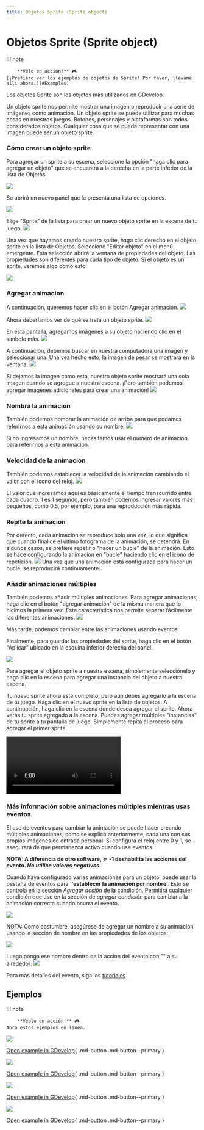 ```yaml
---
title: Objetos Sprite (Sprite object)
---
```

# Objetos Sprite (Sprite object)

!!! note

        **Vélo en acción!** 🎮
    [¡Prefiero ver los ejemplos de objetos de Sprite! Por favor, llévame allí ahora.](#Examples)

Los objetos Sprite son los objetos más utilizados en GDevelop.

Un objeto sprite nos permite mostrar una imagen o reproducir una serie de imágenes como animación. Un objeto sprite se puede utilizar para muchas cosas en nuestros juegos. Botones, personajes y plataformas son todos considerados objetos. Cualquier cosa que se pueda representar con una imagen puede ser un objeto sprite.

### Cómo crear un objeto sprite

Para agregar un sprite a su escena, seleccione la opción "haga clic para agregar un objeto" que se encuentra a la derecha en la parte inferior de la lista de Objetos.

![](/gdevelop5/objects/clicktoaddanobject.png)

Se abrirá un nuevo panel que le presenta una lista de opciones.

![](/gdevelop5/tutorials/platform-game/gd5_object_types1.png)

Elige "Sprite" de la lista para crear un nuevo objeto sprite en la escena de tu juego. ![](/gdevelop5/objects/select-sprite.png)

Una vez que hayamos creado nuestro sprite, haga clic derecho en el objeto sprite en la lista de Objetos. Seleccione "Editar objeto" en el menú emergente. Esta selección abrirá la ventana de propiedades del objeto. Las propiedades son diferentes para cada tipo de objeto. Si el objeto es un sprite, veremos algo como esto.

![](/gdevelop5/objects/sprite-object-properties.png)

### Agregar animacion

A continuación, queremos hacer clic en el botón Agregar animación. ![](/gdevelop5/objects/add-animation-button.png)

Ahora deberíamos ver de qué se trata un objeto sprite. ![](/gdevelop5/objects/animation-properties.png)

En esta pantalla, agregamos imágenes a su objeto haciendo clic en el símbolo más. ![](/gdevelop5/objects/add-symbol.png)

A continuación, debemos buscar en nuestra computadora una imagen y seleccionar una. Una vez hecho esto, la imagen de pesar se mostrará en la ventana. ![](/gdevelop5/objects/add-image.png)

Si dejamos la imagen como está, nuestro objeto sprite mostrará una sola imagen cuando se agregue a nuestra escena. ¡Pero también podemos agregar imágenes adicionales para crear una animación! ![](/gdevelop5/objects/add-animation.png)

### Nombra la animación

También podemos nombrar la animación de arriba para que podamos referirnos a esta animación usando su nombre. ![](/gdevelop5/objects/name-animation.png)

Si no ingresamos un nombre, necesitamos usar el número de animación para referirnos a esta animación.

### Velocidad de la animación

También podemos establecer la velocidad de la animación cambiando el valor con el ícono del reloj. ![](/gdevelop5/objects/set-animation-speed.png)

El valor que ingresamos aquí es básicamente el tiempo transcurrido entre cada cuadro. 1 es 1 segundo, pero también podemos ingresar valores más pequeños, como 0.5, por ejemplo, para una reproducción más rápida.

### Repite la animación

Por defecto, cada animación se reproduce solo una vez, lo que significa que cuando finalice el último fotograma de la animación, se detendrá. En algunos casos, se prefiere repetir o "hacer un bucle" de la animación. Esto se hace configurando la animación en "bucle" haciendo clic en el icono de repetición. ![](/gdevelop5/objects/set-animation-loop.png) Una vez que una animación está configurada para hacer un bucle, se reproducirá continuamente.

### Añadir animaciones múltiples

También podemos añadir múltiples animaciones. Para agregar animaciones, haga clic en el botón "agregar animación" de la misma manera que lo hicimos la primera vez. Esta característica nos permite separar fácilmente las diferentes animaciones. ![](/gdevelop5/objects/multiple_animations.png)

Más tarde, podemos cambiar entre las animaciones usando eventos.

Finalmente, para guardar las propiedades del sprite, haga clic en el botón "Aplicar" ubicado en la esquina inferior derecha del panel.

![](/gdevelop5/objects/createspriteapply.png)

Para agregar el objeto sprite a nuestra escena, simplemente selecciónelo y haga clic en la escena para agregar una instancia del objeto a nuestra escena.

Tu nuevo sprite ahora está completo, pero aún debes agregarlo a la escena de tu juego. Haga clic en el nuevo sprite en la lista de objetos. A continuación, haga clic en la escena donde desea agregar el sprite. Ahora verás tu sprite agregado a la escena. Puedes agregar múltiples "instancias" de tu sprite a tu pantalla de juego. Simplemente repita el proceso para agregar el primer sprite.

<div class="video-container">
<video controls>
  <source src="/gdevelop5/objects/addspritetoscenecompressed.mp4">
</video>
</div>

### Más información sobre animaciones múltiples mientras usas eventos.

El uso de eventos para cambiar la animación se puede hacer creando múltiples animaciones, como se explicó anteriormente, cada una con sus propias imágenes de entrada personal. Si configura el reloj entre 0 y 1, se asegurará de que permanezca activo cuando use eventos.

**NOTA: A diferencia de otro software, ⇐ -1 deshabilita las acciones del evento. _No utilice valores negativos._**

Cuando haya configurado varias animaciones para un objeto, puede usar la pestaña de eventos para '**'establecer la animación por nombre**'. Esto se controla en la sección *Agregar acción* de la condición. Permitirá cualquier condición que use en la sección de *agregar condición* para cambiar a la animación correcta cuando ocurra el evento.

![](/gdevelop5/objects/eventanimationexample.png)

NOTA: Como costumbre, asegúrese de agregar un nombre a su animación usando la sección de nombre en las propiedades de los objetos:

![](/gdevelop5/objects/animationnaming.png)

Luego ponga ese nombre dentro de la acción del evento con "" a su alrededor: ![](/gdevelop5/objects/eventanimnameexample.png)

Para más detalles del evento, siga los [tutoriales](http://wiki.compilgames.net/doku.php/gdevelop5/tutorials).

## Ejemplos

!!! note

        **Véalo en acción!** 🎮
    Abra estos ejemplos en línea.

[![](/gdevelop5/objects/createasprite.png)](https://editor.gdevelop.io/?project=example://change-scale-of-sprites)

[Open example in GDevelop](https://editor.gdevelop.io/?project=example://change-scale-of-sprites){ .md-button .md-button--primary }

[![](/gdevelop5/objects/changespriteanimationexample.png)](https://editor.gdevelop.io/?project=example://change-sprite-animation)

[Open example in GDevelop](https://editor.gdevelop.io/?project=example://change-sprite-animation){ .md-button .md-button--primary }

[![](/gdevelop5/objects/changespritecolorexample.png)](https://editor.gdevelop.io/?project=example://change-sprite-color)

[Open example in GDevelop](https://editor.gdevelop.io/?project=example://change-sprite-color){ .md-button .md-button--primary }

[![](/gdevelop5/objects/changespriteanimationexample2.png)](https://editor.gdevelop.io/?project=example://play-stop-sprite-animation)

[Open example in GDevelop](https://editor.gdevelop.io/?project=example://play-stop-sprite-animation){ .md-button .md-button--primary }
